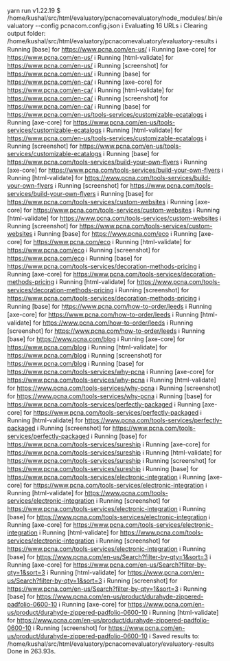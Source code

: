 yarn run v1.22.19
$ /home/kushal/src/html/evaluatory/pcnacomevaluatory/node_modules/.bin/evaluatory --config pcnacom.config.json
ℹ Evaluating 16 URLs
ℹ Clearing output folder: /home/kushal/src/html/evaluatory/pcnacomevaluatory/evaluatory-results
ℹ Running [base] for https://www.pcna.com/en-us/
ℹ Running [axe-core] for https://www.pcna.com/en-us/
ℹ Running [html-validate] for https://www.pcna.com/en-us/
ℹ Running [screenshot] for https://www.pcna.com/en-us/
ℹ Running [base] for https://www.pcna.com/en-ca/
ℹ Running [axe-core] for https://www.pcna.com/en-ca/
ℹ Running [html-validate] for https://www.pcna.com/en-ca/
ℹ Running [screenshot] for https://www.pcna.com/en-ca/
ℹ Running [base] for https://www.pcna.com/en-us/tools-services/customizable-ecatalogs
ℹ Running [axe-core] for https://www.pcna.com/en-us/tools-services/customizable-ecatalogs
ℹ Running [html-validate] for https://www.pcna.com/en-us/tools-services/customizable-ecatalogs
ℹ Running [screenshot] for https://www.pcna.com/en-us/tools-services/customizable-ecatalogs
ℹ Running [base] for https://www.pcna.com/tools-services/build-your-own-flyers
ℹ Running [axe-core] for https://www.pcna.com/tools-services/build-your-own-flyers
ℹ Running [html-validate] for https://www.pcna.com/tools-services/build-your-own-flyers
ℹ Running [screenshot] for https://www.pcna.com/tools-services/build-your-own-flyers
ℹ Running [base] for https://www.pcna.com/tools-services/custom-websites
ℹ Running [axe-core] for https://www.pcna.com/tools-services/custom-websites
ℹ Running [html-validate] for https://www.pcna.com/tools-services/custom-websites
ℹ Running [screenshot] for https://www.pcna.com/tools-services/custom-websites
ℹ Running [base] for https://www.pcna.com/eco
ℹ Running [axe-core] for https://www.pcna.com/eco
ℹ Running [html-validate] for https://www.pcna.com/eco
ℹ Running [screenshot] for https://www.pcna.com/eco
ℹ Running [base] for https://www.pcna.com/tools-services/decoration-methods-pricing
ℹ Running [axe-core] for https://www.pcna.com/tools-services/decoration-methods-pricing
ℹ Running [html-validate] for https://www.pcna.com/tools-services/decoration-methods-pricing
ℹ Running [screenshot] for https://www.pcna.com/tools-services/decoration-methods-pricing
ℹ Running [base] for https://www.pcna.com/how-to-order/leeds
ℹ Running [axe-core] for https://www.pcna.com/how-to-order/leeds
ℹ Running [html-validate] for https://www.pcna.com/how-to-order/leeds
ℹ Running [screenshot] for https://www.pcna.com/how-to-order/leeds
ℹ Running [base] for https://www.pcna.com/blog
ℹ Running [axe-core] for https://www.pcna.com/blog
ℹ Running [html-validate] for https://www.pcna.com/blog
ℹ Running [screenshot] for https://www.pcna.com/blog
ℹ Running [base] for https://www.pcna.com/tools-services/why-pcna
ℹ Running [axe-core] for https://www.pcna.com/tools-services/why-pcna
ℹ Running [html-validate] for https://www.pcna.com/tools-services/why-pcna
ℹ Running [screenshot] for https://www.pcna.com/tools-services/why-pcna
ℹ Running [base] for https://www.pcna.com/tools-services/perfectly-packaged
ℹ Running [axe-core] for https://www.pcna.com/tools-services/perfectly-packaged
ℹ Running [html-validate] for https://www.pcna.com/tools-services/perfectly-packaged
ℹ Running [screenshot] for https://www.pcna.com/tools-services/perfectly-packaged
ℹ Running [base] for https://www.pcna.com/tools-services/sureship
ℹ Running [axe-core] for https://www.pcna.com/tools-services/sureship
ℹ Running [html-validate] for https://www.pcna.com/tools-services/sureship
ℹ Running [screenshot] for https://www.pcna.com/tools-services/sureship
ℹ Running [base] for https://www.pcna.com/tools-services/electronic-integration
ℹ Running [axe-core] for https://www.pcna.com/tools-services/electronic-integration
ℹ Running [html-validate] for https://www.pcna.com/tools-services/electronic-integration
ℹ Running [screenshot] for https://www.pcna.com/tools-services/electronic-integration
ℹ Running [base] for https://www.pcna.com/tools-services/electronic-integration
ℹ Running [axe-core] for https://www.pcna.com/tools-services/electronic-integration
ℹ Running [html-validate] for https://www.pcna.com/tools-services/electronic-integration
ℹ Running [screenshot] for https://www.pcna.com/tools-services/electronic-integration
ℹ Running [base] for https://www.pcna.com/en-us/Search?filter-by-qty=1&sort=3
ℹ Running [axe-core] for https://www.pcna.com/en-us/Search?filter-by-qty=1&sort=3
ℹ Running [html-validate] for https://www.pcna.com/en-us/Search?filter-by-qty=1&sort=3
ℹ Running [screenshot] for https://www.pcna.com/en-us/Search?filter-by-qty=1&sort=3
ℹ Running [base] for https://www.pcna.com/en-us/product/durahyde-zippered-padfolio-0600-10
ℹ Running [axe-core] for https://www.pcna.com/en-us/product/durahyde-zippered-padfolio-0600-10
ℹ Running [html-validate] for https://www.pcna.com/en-us/product/durahyde-zippered-padfolio-0600-10
ℹ Running [screenshot] for https://www.pcna.com/en-us/product/durahyde-zippered-padfolio-0600-10
ℹ Saved results to: /home/kushal/src/html/evaluatory/pcnacomevaluatory/evaluatory-results
Done in 263.93s.

